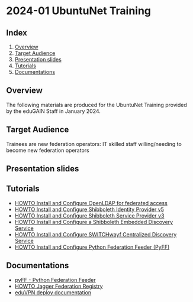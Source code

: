 # 2024-01 UbuntuNet Training

## Index

1.  [Overview](#overview)
2.  [Target Audience](#target-audience)
3.  [Presentation slides](#presentation-slides)
4.  [Tutorials](#tutorials)
5.  [Documentations](#documentations)

## Overview

The following materials are produced for the UbuntuNet Training provided
by the eduGAIN Staff in January 2024.

## Target Audience

Trainees are new federation operators: IT skilled staff willing/needing
to become new federation operators

## Presentation slides

## Tutorials

-   [HOWTO Install and Configure OpenLDAP for federated access](./tutorials/HOWTO-Install-and-Configure-OpenLDAP-for-federated-access.md)
-   [HOWTO Install and Configure Shibboleth Identity Provider v5](./tutorials/HOWTO-Install-and-Configure-a-Shibboleth-Identity-Provider-v5.md)
-   [HOWTO Install and Configure Shibboleth Service Provider v3](./tutorials/HOWTO-Install-and-Configure-a-Shibboleth-Service-Provider-v3.md)
-   [HOWTO Install and Configure a Shibboleth Embedded Discovery Service](./tutorials/HOWTO-Install-and-Configure-a-Shibboleth-Embedded-Discovery-Service.md)
-   [HOWTO Install and Configure SWITCHwayf Centralized Discovery Service](./tutorials/HOWTO-Install-and-Configure-SWITCHwayf-Centralized-Discovery-Service.md)
-   [HOWTO Install and Configure Python Federation Feeder (PyFF)](./tutorials/HOWTO-Install-and-Configure-PyFF.md)

## Documentations

- [pyFF - Python Federation Feeder](https://pyff.io/)
- [HOWTO Jagger Federation Registry](https://github.com/Edugate/Jagger/blob/1.x-stable/INSTALL.md)
- [eduVPN deploy documentation](https://docs.eduvpn.org/server/v3/deploy-debian.html)

